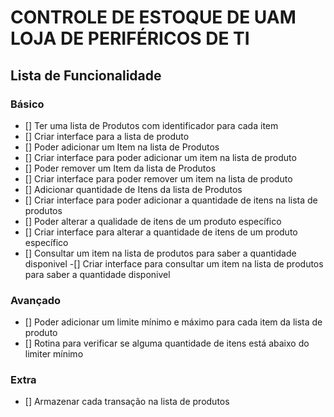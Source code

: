 # CONTROLE DE ESTOQUE DE UAM LOJA DE PERIFÉRICOS DE TI

## Lista de Funcionalidade

### Básico
- [] Ter uma lista de Produtos com identificador para cada item
- [] Criar interface para a lista de produto
- [] Poder adicionar um  Item na lista de Produtos
- [] Criar interface para poder adicionar um item na lista de produto
- [] Poder remover um  Item da lista de Produtos
- [] Criar interface para poder remover um item na lista de produto
- [] Adicionar quantidade de Itens da lista de Produtos
- [] Criar interface para poder adicionar a quantidade de itens na lista de produtos
- [] Poder alterar a qualidade de itens de um produto específico
- [] Criar interface para alterar a quantidade de itens de um produto específico
- [] Consultar um item na lista de produtos para saber a quantidade disponivel
-[] Criar interface para consultar um item na lista de produtos para saber a quantidade disponivel

### Avançado
- [] Poder adicionar um limite mínimo e máximo para cada item da lista de produto
- [] Rotina para verificar se alguma quantidade de itens está abaixo do limiter mínimo

### Extra
- [] Armazenar cada transação na lista de produtos






